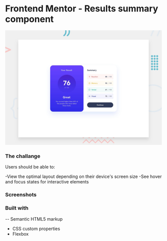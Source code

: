 # Frontend Mentor - Results summary component

![Design preview for the Results summary component coding challenge](./design/desktop-preview.jpg)

### The challange

Users should be able to:

-View the optimal layout depending on their device's screen size
-See hover and focus states for interactive elements

### Screenshots

### Built with 

-- Semantic HTML5 markup
- CSS custom properties
- Flexbox